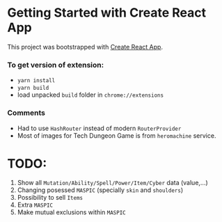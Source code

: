 # Getting Started with Create React App

This project was bootstrapped with [Create React App](https://github.com/facebook/create-react-app).

### To get version of extension:
 - `yarn install`
 - `yarn build`
 - load unpacked `build` folder in `chrome://extensions`

### Comments
 - Had to use `HashRouter` instead of modern `RouterProvider`
 - Most of images for Tech Dungeon Game is from `heromachine` service.

 # TODO:
 1) Show all `Mutation/Ability/Spell/Power/Item/Cyber` data (value,...)
 2) Changing posessed `MASPIC` (specially `skin` and `shoulders`)
 3) Possibility to sell `Items`
 4) Extra `MASPIC`
 5) Make mutual exclusions within `MASPIC`